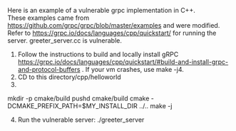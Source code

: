 Here is an example of a vulnerable grpc implementation in C++.  
These examples came from https://github.com/grpc/grpc/blob/master/examples and were modified.
Refer to https://grpc.io/docs/languages/cpp/quickstart/ for running the server.
greeter_server.cc is vulnerable.

1. Follow the instructions to build and locally install gRPC https://grpc.io/docs/languages/cpp/quickstart/#build-and-install-grpc-and-protocol-buffers . If your vm crashes, use make -j4.
2. CD to this directory/cpp/helloworld
3. 
mkdir -p cmake/build
pushd cmake/build
cmake -DCMAKE_PREFIX_PATH=$MY_INSTALL_DIR ../..
make -j

4. Run the vulnerable server: ./greeter_server
